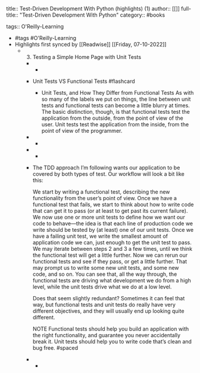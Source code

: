 title:: Test-Driven Development With Python (highlights) (1)
author:: [[]]
full-title:: "Test-Driven Development With Python"
category:: #books

tags:: O'Reilly-Learning

- #tags #O'Reilly-Learning
- Highlights first synced by [[Readwise]] [[Friday, 07-10-2022]]
	- 3. Testing a Simple Home Page with Unit Tests
		- -
		- Unit Tests VS Functional Tests #flashcard
			- Unit Tests, and How They Differ from Functional Tests
			  As with so many of the labels we put on things, the line between unit tests and functional tests can become a little blurry at times. The basic distinction, though, is that functional tests test the application from the outside, from the point of view of the user. Unit tests test the application from the inside, from the point of view of the programmer.
		- -
		- -
		- The TDD approach I’m following wants our application to be covered by both types of test. Our workflow will look a bit like this:
		  
		  We start by writing a functional test, describing the new functionality from the user’s point of view.
		  Once we have a functional test that fails, we start to think about how to write code that can get it to pass (or at least to get past its current failure). We now use one or more unit tests to define how we want our code to behave—the idea is that each line of production code we write should be tested by (at least) one of our unit tests.
		  Once we have a failing unit test, we write the smallest amount of application code we can, just enough to get the unit test to pass. We may iterate between steps 2 and 3 a few times, until we think the functional test will get a little further.
		  Now we can rerun our functional tests and see if they pass, or get a little further. That may prompt us to write some new unit tests, and some new code, and so on.
		  You can see that, all the way through, the functional tests are driving what development we do from a high level, while the unit tests drive what we do at a low level.
		  
		  Does that seem slightly redundant? Sometimes it can feel that way, but functional tests and unit tests do really have very different objectives, and they will usually end up looking quite different.
		  
		  NOTE
		  Functional tests should help you build an application with the right functionality, and guarantee you never accidentally break it. Unit tests should help you to write code that’s clean and bug free. #spaced
		- -